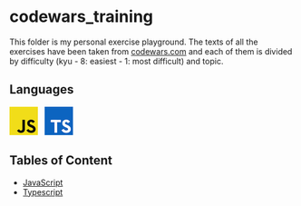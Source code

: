 # codewars_training

This folder is my personal exercise playground. The texts of all the exercises have been taken from [codewars.com](https://www.codewars.com) and each of them is divided by difficulty (kyu - 8: easiest - 1: most difficult) and topic.

## Languages

![alt text](assets/JavaScript_image.png) &nbsp; ![alt text](assets/TypeScript_image.png)


## Tables of Content

- [JavaScript](JavaScript/Table_Of_Contents.md)
- [Typescript](TypeScript/Table_Of_Contents.md)
